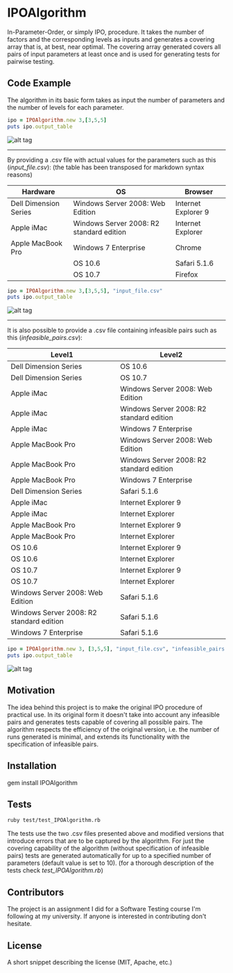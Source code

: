 # IPOAlgorithm
In-Parameter-Order, or simply IPO, procedure. It takes the number of factors and the corresponding levels as inputs and generates a covering array that is, at best, near optimal. The covering array generated covers all pairs of input parameters at least once and is used for generating tests for pairwise testing.


## Code Example

The algorithm in its basic form takes as input the number of parameters and the number of levels for each parameter.

```ruby
ipo = IPOAlgorithm.new 3,[3,5,5]
puts ipo.output_table
```
![alt tag](https://github.com/mihaisoldan/IPOAlgorithm/examples/example1.jpg)

******

By providing a .csv file with actual values for the parameters such as this (*input_file.csv*): (the table has been transposed for markdown syntax reasons)

| Hardware              | OS                                       | Browser             |
|-----------------------|------------------------------------------|---------------------|
| Dell Dimension Series | Windows Server 2008: Web Edition         | Internet Explorer 9 |
| Apple iMac            | Windows Server 2008: R2 standard edition | Internet Explorer   |
| Apple MacBook Pro     | Windows 7 Enterprise                     | Chrome              |
|                       | OS 10.6                                  | Safari 5.1.6        |
|                       | OS 10.7                                  | Firefox             |


```ruby
ipo = IPOAlgorithm.new 3,[3,5,5], "input_file.csv"
puts ipo.output_table
```
![alt tag](https://github.com/mihaisoldan/IPOAlgorithm/blob/master/examples/example2.png)

******

It is also possible to provide a .csv file containing infeasible pairs such as this (*infeasible_pairs.csv*):

| Level1                                   | Level2                                   |
|------------------------------------------|------------------------------------------|
| Dell Dimension Series                    | OS 10.6                                  |
| Dell Dimension Series                    | OS 10.7                                  |
| Apple iMac                               | Windows Server 2008: Web Edition         |
| Apple iMac                               | Windows Server 2008: R2 standard edition |
| Apple iMac                               | Windows 7 Enterprise                     |
| Apple MacBook Pro                        | Windows Server 2008: Web Edition         |
| Apple MacBook Pro                        | Windows Server 2008: R2 standard edition |
| Apple MacBook Pro                        | Windows 7 Enterprise                     |
| Dell Dimension Series                    | Safari 5.1.6                             |
| Apple iMac                               | Internet Explorer 9                      |
| Apple iMac                               | Internet Explorer                        |
| Apple MacBook Pro                        | Internet Explorer 9                      |
| Apple MacBook Pro                        | Internet Explorer                        |
| OS 10.6                                  | Internet Explorer 9                      |
| OS 10.6                                  | Internet Explorer                        |
| OS 10.7                                  | Internet Explorer 9                      |
| OS 10.7                                  | Internet Explorer                        |
| Windows Server 2008: Web Edition         | Safari 5.1.6                             |
| Windows Server 2008: R2 standard edition | Safari 5.1.6                             |
| Windows 7 Enterprise                     | Safari 5.1.6                             |

```ruby
ipo = IPOAlgorithm.new 3, [3,5,5], "input_file.csv", "infeasible_pairs.csv"
puts ipo.output_table
```
![alt tag](https://github.com/mihaisoldan/IPOAlgorithm/blob/master/examples/example3.png)


## Motivation

The idea behind this project is to make the original IPO procedure of practical use. In its original form it doesn't take into account any infeasible pairs and generates tests capable of covering all possible pairs. The algorithm respects the efficiency of the original version, i.e. the number of runs generated is minimal, and extends its functionality with the specification of infeasible pairs.

## Installation

gem install IPOAlgorithm


## Tests

```bash
ruby test/test_IPOAlgorithm.rb
```
The tests use the two .csv files presented above and modified versions that introduce errors that are to be captured by the algorithm.
For just the covering capability of the algorithm (without specification of infeasible pairs) tests are generated automatically for up to a specified number of parameters (default value is set to 10). (for a thorough description of the tests check *test_IPOAlgorithm.rb*)

## Contributors

The project is an assignment I did for a Software Testing course I'm following at my university. If anyone is interested in contributing don't hesitate.

## License

A short snippet describing the license (MIT, Apache, etc.)

